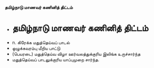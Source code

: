 **தமிழ்நாடு மாணவர் கணினித் திட்டம்**
- # தமிழ்நாடு மாணவர் கணினித் திட்டம்
- n. கிரேக்க மதுத்தெய்வப் பாடல்
- ஒழுக்கவரம்பு மீறிய பாட்டு
- (பெயரடை) மதுத்தெய்வ விழா ஊர்வலத்துக்குரிய இலிங்க உருச்சார்ந்த
- மதுத்தெய்வப் பாடலுக்குரிய யாப்புமுறை சார்ந்த.

